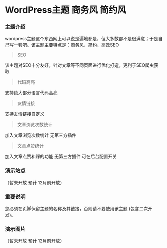 # WordPress主题 商务风 简约风

### 主题介绍
wordpress主题这个东西网上可以说是遍地都是，但大多数都不是很满意；于是自己写一套吧。该主题主要特点是：商务风、简约、高效SEO
>SEO

该主题对SEO十分友好，针对文章等不同页面进行优化打造，更利于SEO爬虫获取

>代码高亮

支持绝大部分语言代码高亮

>友情链接

支持友情链接自定义

>文章浏览次数统计

加入文章浏览次数统计 无第三方插件

>文章点赞统计

加入文章点赞和踩的功能 无第三方插件 可在后台配置开关

### 演示站点
（暂未开放 预计 12月前开放）

### 重要说明
您必须在页脚保留主题的名称及其链接，否则请不要使用该主题 (包含二次开发)。

### 演示图片
（暂未开放 预计 12月前开放）